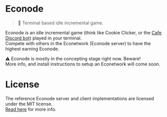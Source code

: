 # Econode
> 💸 Terminal based idle incremental game. 

Econode is an idle incremental game (think like Cookie Clicker,
or the [Cafe Discord bot](https://twitter.com/cafediscordbot?lang=en)) played in your
terminal.  
Compete with others in the Econetwork (Econode server) to have the highest earning Econode.

⚠️ Econode is mostly in the concepting stage right now. Beware!  
More info, and install instructions to setup an Econetwork will come soon.

# License
The reference Econode server and client implementations are licensed under the MIT license.  
[Read here](LICENSE) for more info.
